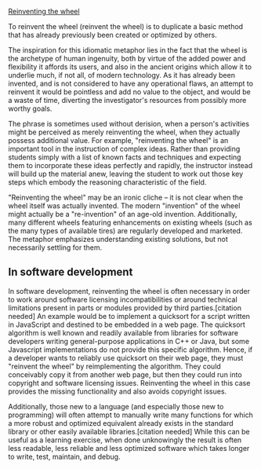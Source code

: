 [Reinventing the wheel](https://en.wikipedia.org/wiki/Reinventing_the_wheel)

To reinvent the wheel (reinvent the wheel) is to duplicate a basic method that has already previously been created or optimized by others.

The inspiration for this idiomatic metaphor lies in the fact that the wheel is the archetype of human ingenuity, both by virtue of the added power and flexibility it affords its users, and also in the ancient origins which allow it to underlie much, if not all, of modern technology. As it has already been invented, and is not considered to have any operational flaws, an attempt to reinvent it would be pointless and add no value to the object, and would be a waste of time, diverting the investigator's resources from possibly more worthy goals.

The phrase is sometimes used without derision, when a person's activities might be perceived as merely reinventing the wheel, when they actually possess additional value. For example, "reinventing the wheel" is an important tool in the instruction of complex ideas. Rather than providing students simply with a list of known facts and techniques and expecting them to incorporate these ideas perfectly and rapidly, the instructor instead will build up the material anew, leaving the student to work out those key steps which embody the reasoning characteristic of the field.

"Reinventing the wheel" may be an ironic cliche – it is not clear when the wheel itself was actually invented. The modern "invention" of the wheel might actually be a "re-invention" of an age-old invention. Additionally, many different wheels featuring enhancements on existing wheels (such as the many types of available tires) are regularly developed and marketed. The metaphor emphasizes understanding existing solutions, but not necessarily settling for them.



## In software development


In software development, reinventing the wheel is often necessary in order to work around software licensing incompatibilities or around technical limitations present in parts or modules provided by third parties.[citation needed] An example would be to implement a quicksort for a script written in JavaScript and destined to be embedded in a web page. The quicksort algorithm is well known and readily available from libraries for software developers writing general-purpose applications in C++ or Java, but some Javascript implementations do not provide this specific algorithm. Hence, if a developer wants to reliably use quicksort on their web page, they must "reinvent the wheel" by reimplementing the algorithm. They could conceivably copy it from another web page, but then they could run into copyright and software licensing issues. Reinventing the wheel in this case provides the missing functionality and also avoids copyright issues.

Additionally, those new to a language (and especially those new to programming) will often attempt to manually write many functions for which a more robust and optimized equivalent already exists in the standard library or other easily available libraries.[citation needed] While this can be useful as a learning exercise, when done unknowingly the result is often less readable, less reliable and less optimized software which takes longer to write, test, maintain, and debug.